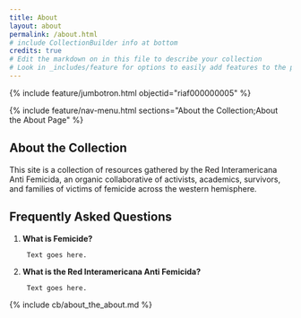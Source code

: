 ```yaml
---
title: About
layout: about
permalink: /about.html
# include CollectionBuilder info at bottom
credits: true
# Edit the markdown on in this file to describe your collection
# Look in _includes/feature for options to easily add features to the page
---
```


{% include feature/jumbotron.html objectid="riaf000000005" %}

{% include feature/nav-menu.html sections="About the Collection;About the About Page" %}

## About the Collection

This site is a collection of resources gathered by the Red Interamericana Anti Femicida, an organic collaborative of activists, academics, survivors, and families of victims of femicide across the western hemisphere. 



## Frequently Asked Questions
1. **What is Femicide?**

        Text goes here. 



2. **What is the Red Interamericana Anti Femicida?** 

        Text goes here. 




<!-- IMPORTANT!!! DELETE this comment and the include below when you are finished editing this page for your collection. The include below introduces about page features. They will show up on your collection's about page until you delete it.  -->
{% include cb/about_the_about.md %} 
